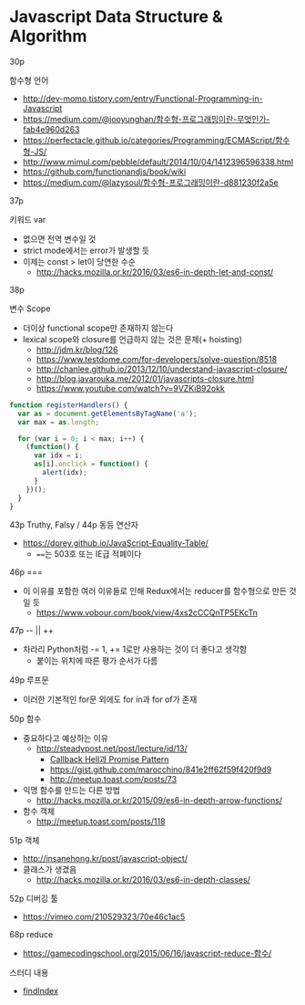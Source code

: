 # Javascript Data Structure & Algorithm

30p

함수형 언어

- http://dev-momo.tistory.com/entry/Functional-Programming-in-Javascript
- https://medium.com/@jooyunghan/함수형-프로그래밍이란-무엇인가-fab4e960d263
- https://perfectacle.github.io/categories/Programming/ECMAScript/함수형-JS/
- http://www.mimul.com/pebble/default/2014/10/04/1412396596338.html
- https://github.com/functionandjs/book/wiki
- https://medium.com/@lazysoul/함수형-프로그래밍이란-d881230f2a5e



37p

키워드 var

- 없으면 전역 변수일 것
- strict mode에서는 error가 발생할 듯
- 이제는 const > let이 당연한 수순
  - http://hacks.mozilla.or.kr/2016/03/es6-in-depth-let-and-const/



38p

변수 Scope

- 더이상 functional scope만 존재하지 않는다
- lexical scope와 closure를 언급하지 않는 것은 문제(+ hoisting)
  - http://jdm.kr/blog/126
  - https://www.testdome.com/for-developers/solve-question/8518
  - http://chanlee.github.io/2013/12/10/understand-javascript-closure/
  - http://blog.javarouka.me/2012/01/javascripts-closure.html
  - https://www.youtube.com/watch?v=9VZKiB92okk

```javascript
function registerHandlers() {
  var as = document.getElementsByTagName('a');
  var max = as.length;

  for (var i = 0; i < max; i++) {
    (function() {
      var idx = i;
      as[i].onclick = function() {
        alert(idx);
      }
    })();
  }
}
```



43p Truthy, Falsy / 44p 동등 연산자

- https://dorey.github.io/JavaScript-Equality-Table/
  - `==`는 503호 또는 IE급 적폐이다



46p ===

- 이 이유를 포함한 여러 이유들로 인해 Redux에서는 reducer를 함수형으로 만든 것일 듯
  - https://www.vobour.com/book/view/4xs2cCCQnTP5EKcTn



47p -- || ++

- 차라리 Python처럼 -= 1, += 1로만 사용하는 것이 더 좋다고 생각함
  - 붙이는 위치에 따른 평가 순서가 다름



49p 루프문

- 이러한 기본적인 for문 외에도 for in과 for of가 존재



50p 함수

- 중요하다고 예상하는 이유
  - http://steadypost.net/post/lecture/id/13/
    - [Callback Hell과 Promise Pattern](https://medium.com/@pitzcarraldo/callback-hell-과-promise-pattern-471976ffd139)
    - https://gist.github.com/marocchino/841e2ff62f59f420f9d9
    - http://meetup.toast.com/posts/73
- 익명 함수를 만드는 다른 방법
  - http://hacks.mozilla.or.kr/2015/09/es6-in-depth-arrow-functions/
- 함수 객체
  - http://meetup.toast.com/posts/118



51p 객체

- http://insanehong.kr/post/javascript-object/
- 클래스가 생겼음
  - http://hacks.mozilla.or.kr/2016/03/es6-in-depth-classes/



52p 디버깅 툴

- https://vimeo.com/210529323/70e46c1ac5



68p reduce

- https://gamecodingschool.org/2015/06/16/javascript-reduce-함수/



스터디 내용

- [findIndex](https://developer.mozilla.org/ko/docs/Web/JavaScript/Reference/Global_Objects/Array/findIndex)
